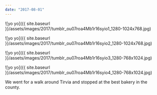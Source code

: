 ```yaml
---
date: "2017-08-01"
---
```


![yo yo]({{ site.baseurl }}/assets/images/2017/tumblr_ou07roa4Mb1r16syio1_1280-1024x768.jpg)

![yo yo]({{ site.baseurl }}/assets/images/2017/tumblr_ou07roa4Mb1r16syio2_1280-1024x768.jpg)

![yo yo]({{ site.baseurl }}/assets/images/2017/tumblr_ou07roa4Mb1r16syio3_1280-768x1024.jpg)

![yo yo]({{ site.baseurl }}/assets/images/2017/tumblr_ou07roa4Mb1r16syio4_1280-768x1024.jpg)

We went for a walk around Tirvia and stopped at the best bakery in the county.
